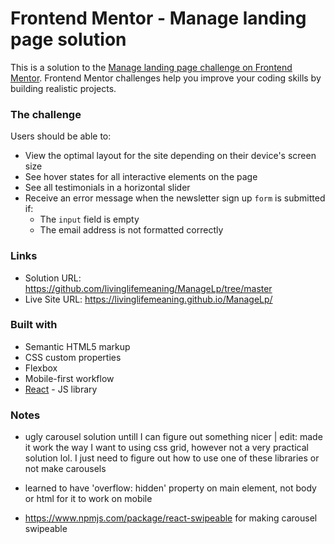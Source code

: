 # Frontend Mentor - Manage landing page solution

This is a solution to the [Manage landing page challenge on Frontend Mentor](https://www.frontendmentor.io/challenges/manage-landing-page-SLXqC6P5). Frontend Mentor challenges help you improve your coding skills by building realistic projects.

### The challenge

Users should be able to:

- View the optimal layout for the site depending on their device's screen size
- See hover states for all interactive elements on the page
- See all testimonials in a horizontal slider
- Receive an error message when the newsletter sign up `form` is submitted if:
  - The `input` field is empty
  - The email address is not formatted correctly

### Links

- Solution URL: https://github.com/livinglifemeaning/ManageLp/tree/master
- Live Site URL: https://livinglifemeaning.github.io/ManageLp/

### Built with

- Semantic HTML5 markup
- CSS custom properties
- Flexbox
- Mobile-first workflow
- [React](https://reactjs.org/) - JS library

### Notes

- ugly carousel solution untill I can figure out something nicer | edit: made it work the way I want to using css grid, however not a very practical solution lol. I just need to figure out how to use one of these libraries or not make carousels 

- learned to have 'overflow: hidden' property on main element, not body or html for it to work on mobile

- https://www.npmjs.com/package/react-swipeable for making carousel swipeable 
